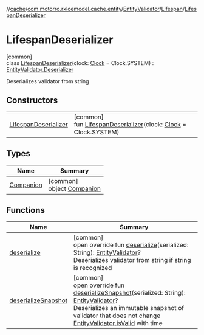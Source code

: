 //[cache](../../../../../index.md)/[com.motorro.rxlcemodel.cache.entity](../../../index.md)/[EntityValidator](../../index.md)/[Lifespan](../index.md)/[LifespanDeserializer](index.md)

# LifespanDeserializer

[common]\
class [LifespanDeserializer](index.md)(clock: [Clock](../../../../../../common/com.motorro.rxlcemodel.common/-clock/index.md) = Clock.SYSTEM) : [EntityValidator.Deserializer](../../-deserializer/index.md)

Deserializes validator from string

## Constructors

| | |
|---|---|
| [LifespanDeserializer](-lifespan-deserializer.md) | [common]<br>fun [LifespanDeserializer](-lifespan-deserializer.md)(clock: [Clock](../../../../../../common/com.motorro.rxlcemodel.common/-clock/index.md) = Clock.SYSTEM) |

## Types

| Name | Summary |
|---|---|
| [Companion](-companion/index.md) | [common]<br>object [Companion](-companion/index.md) |

## Functions

| Name | Summary |
|---|---|
| [deserialize](deserialize.md) | [common]<br>open override fun [deserialize](deserialize.md)(serialized: String): [EntityValidator](../../index.md)?<br>Deserializes validator from string if string is recognized |
| [deserializeSnapshot](deserialize-snapshot.md) | [common]<br>open override fun [deserializeSnapshot](deserialize-snapshot.md)(serialized: String): [EntityValidator](../../index.md)?<br>Deserializes an immutable snapshot of validator that does not change [EntityValidator.isValid](../../is-valid.md) with time |
